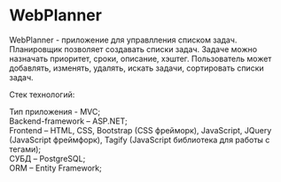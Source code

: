 # WebPlanner

WebPlanner - приложение для управлления списком задач. Планировщик позволяет создавать списки задач. Задаче можно назначать приоритет, сроки, описание, хэштег. Пользователь может добавлять, изменять, удалять, искать задачи, сортировать списки задач.

Стек технологий:

Тип приложения - MVC;</br>
Backend-framework – ASP.NET;</br>
Frontend – HTML, CSS, Bootstrap (CSS фрейморк), JavaScript, JQuery (JavaScript фреймфорк), Tagify (JavaScript библиотека для работы с тегами);</br>
СУБД – PostgreSQL;</br>
ORM – Entity Framework;</br>



